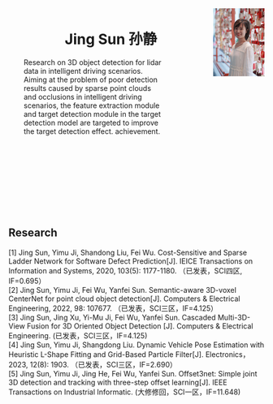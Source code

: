 <img src="image_source/sunjing_pic.jpg" align="right" width="20%">
<center> <h1>Jing Sun 孙静</h1> </center>

<p style="margin-right: 200px;margin-left: 30px">Research on 3D object detection for lidar data in intelligent driving scenarios. Aiming at the problem of poor detection results caused by sparse point clouds and occlusions in intelligent driving scenarios, the feature extraction module and target detection module in the target detection model are targeted to improve the target detection effect. achievement.</p>

<br>
<br>
<br>
<br>
<br>
<br>
<br>
<br>

## Research
[1] Jing Sun, Yimu Ji, Shandong Liu, Fei Wu. Cost-Sensitive and Sparse Ladder Network for Software Defect Prediction[J]. IEICE Transactions on Information and Systems, 2020, 103(5): 1177-1180. （已发表，SCI四区, IF=0.695）  
[2] Jing Sun, Yimu Ji, Fei Wu, Yanfei Sun. Semantic-aware 3D-voxel CenterNet for point cloud object detection[J]. Computers & Electrical Engineering, 2022, 98: 107677. （已发表，SCI三区，IF=4.125）  
[3] Jing Sun, Jing Xu, Yi-Mu Ji, Fei Wu, Yanfei Sun. Cascaded Multi-3D-View Fusion for 3D Oriented Object Detection [J]. Computers & Electrical Engineering. (已发表，SCI三区，IF=4.125)  
[4] Jing Sun, Yimu Ji, Shangdong Liu. Dynamic Vehicle Pose Estimation with Heuristic L-Shape Fitting and Grid-Based Particle Filter[J]. Electronics，2023, 12(8): 1903. （已发表，SCI三区，IF=2.690）  
[5] Jing Sun, Yimu Ji, Jing He, Fei Wu, Yanfei Sun. Offset3net: Simple joint 3D detection and tracking with three-step offset learning[J]. IEEE Transactions on Industrial Informatic. (大修修回，SCI一区，IF=11.648)


